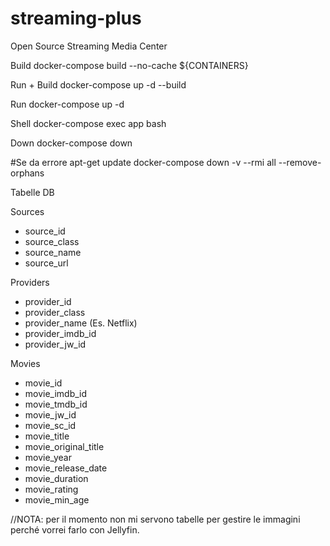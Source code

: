 # streaming-plus
Open Source Streaming Media Center


Build
docker-compose build --no-cache ${CONTAINERS}

Run + Build
docker-compose up -d --build

Run
docker-compose up -d

Shell
docker-compose exec app bash

Down
docker-compose down

#Se da errore apt-get update
docker-compose down -v --rmi all --remove-orphans



Tabelle DB

Sources
- source_id
- source_class
- source_name
- source_url

Providers
- provider_id
- provider_class
- provider_name (Es. Netflix)
- provider_imdb_id
- provider_jw_id

Movies
- movie_id
- movie_imdb_id
- movie_tmdb_id
- movie_jw_id
- movie_sc_id
- movie_title
- movie_original_title
- movie_year
- movie_release_date
- movie_duration
- movie_rating
- movie_min_age

//NOTA: per il momento non mi servono tabelle per gestire le immagini perché vorrei farlo con Jellyfin.